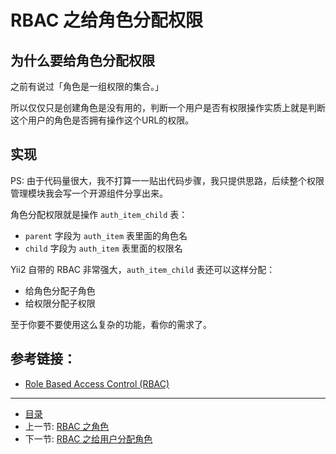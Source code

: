# RBAC 之给角色分配权限

## 为什么要给角色分配权限

之前有说过「角色是一组权限的集合。」

所以仅仅只是创建角色是没有用的，判断一个用户是否有权限操作实质上就是判断这个用户的角色是否拥有操作这个URL的权限。


## 实现

PS: 由于代码量很大，我不打算一一贴出代码步骤，我只提供思路，后续整个权限管理模块我会写一个开源组件分享出来。

角色分配权限就是操作 `auth_item_child` 表：

- `parent` 字段为 `auth_item` 表里面的角色名
- `child` 字段为 `auth_item` 表里面的权限名


Yii2 自带的 RBAC 非常强大，`auth_item_child` 表还可以这样分配：

- 给角色分配子角色
- 给权限分配子权限

至于你要不要使用这么复杂的功能，看你的需求了。

## 参考链接：

- [Role Based Access Control (RBAC)](http://www.yiiframework.com/doc-2.0/guide-security-authorization.html#rbac)

-----------------

- [目录](/SUMMARY.md)
- 上一节: [RBAC 之角色](/book/04/4.4.md)
- 下一节: [RBAC 之给用户分配角色](/book/04/4.6.md)